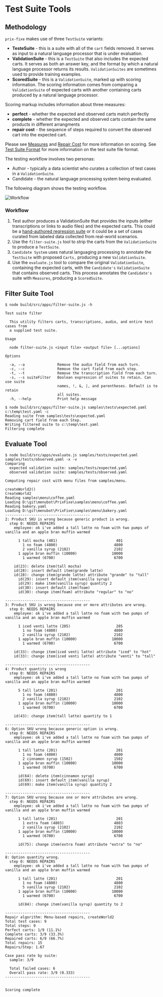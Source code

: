 # Test Suite Tools

## Methodology

`prix-fixe` makes use of three `TestSuite` variants:
* **TesteSuite** - this is a suite with all of the `cart` fields removed. It serves as input to a natural language processor that is under evaluation.
* **ValidationSuite** - this is a `TestSuite` that also includes the expected carts. It serves as both an answer key, and the format by which a natural language processor returns its results. `ValidationSuites` are sometimes used to provide training examples.
* **ScoredSuite** - this is a `ValidationSuite`, marked up with scoring information. The scoring information comes from comparing a `ValidationSuite` of expected carts with another containing carts produced by a natural language processor.

Scoring markup includes information about three measures:
* **perfect** - whether the expected and observed carts match perfectly
* **complete** - whether the expected and observed carts contain the same products in different arrangments
* **repair cost** - the sequence of steps required to convert the observed cart into the expected cart.

Please see [Measures](measures.md) and [Repair Cost](repair_cost) for more information on scoring. See [Test Suite Format](test_suite_format) for more information on the test suite file format.

The testing workflow involves two personas:
* Author - typically a data scientist who curates a collection of test cases in a `ValidationSuite`.
* Candidate - the natural language processing system being evaluated.

The following diagram shows the testing workflow.

![Workflow](./workflow.svg)

### Workflow
1. Test author produces a ValidationSuite that provides the inputs (either transcriptions or links to audio files) and the expected carts. This could be a [hand-authored regression suite](../samples/tests/regression.yaml) or it could be a set of cases curated from labeled data collected from real-world scenarios.
2. Use the `filter-suite.js` tool to strip the carts from the `ValidationSuite` to produce a `TestSuite`.
3. `Candidate System` uses natural languaging processing to annotate the `TestSuite` with proposed `Carts,` producing a new `ValidationSuite`.
4. Use the `evaluate.js` tool to compare the original `ValidationSuite`, containing the expected carts, with the `Candidate's` `ValidationSuite` that contains observed carts. This process annotates the `Candidate's` suite with `Measures`, producing a `ScoredSuite`.

## Filter Suite Tool


[//]: # (spawn node build/src/apps/filter-suite.js -h)
~~~
$ node build/src/apps/filter-suite.js -h

Test suite filter

  This utility filters carts, transcriptions, audio, and entire test cases from
  a supplied test suite.

Usage

  node filter-suite.js <input file> <output file> [...options]

Options

  -a, --a               Remove the audio field from each turn.
  -c, --c               Remove the cart field from each step.
  -t, --t               Remove the transcription field from each turn.
  -s, --s suiteFilter   Boolean expression of suites to retain. Can use suite
                        names, !, &, |, and parentheses. Default is to retain
                        all suites.
  -h, --help            Print help message
~~~

[//]: # (spawn node build/src/apps/filter-suite.js samples/test/expected.yaml temp/test.yaml -c)
~~~
$ node build/src/apps/filter-suite.js samples\tests\expected.yaml c:\temp\test.yaml -c
Reading suite from samples\tests\expected.yaml
Removing cart field from each Step.
Writing filtered suite to c:\temp\test.yaml
Filtering complete
~~~


## Evaluate Tool

[//]: # (spawn node build/src/apps/evaluate.js samples/tests/expected.yaml samples/tests/observed.yaml -x -v)
~~~
$ node build/src/apps/evaluate.js samples/tests/expected.yaml samples/tests/observed.yaml -x -v
Comparing
  expected validation suite: samples/tests/expected.yaml
  observed validation suite: samples/tests/observed.yaml

Computing repair cost with menu files from samples/menu.

createWorld2()
CreateWorld2
Reading samples\menu\coffee.yaml
Loading D:\git\menubot\PrixFixe\samples\menu\coffee.yaml
Reading bakery.yaml
Loading D:\git\menubot\PrixFixe\samples\menu\bakery.yaml
---------------------------------------
2: Product SKU is wrong because generic product is wrong.
  step 0: NEEDS REPAIRS
    employee: ok i've added a tall latte no foam with two pumps of vanilla and an apple bran muffin warmed

      1 tall mocha (401)                           401
        1 no foam (4800)                          4800
        2 vanilla syrup (2102)                    2102
      1 apple bran muffin (10000)                10000
        1 warmed (6700)                           6700

    id(23): delete item(tall mocha)
    id(28): insert default item(grande latte)
    id(28): change item(grande latte) attribute "grande" to "tall"
      id(29): insert default item(vanilla syrup)
      id(29): make item(vanilla syrup) quantity 2
      id(30): insert default item(foam)
      id(30): change item(foam) attribute "regular" to "no"

---------------------------------------
3: Product SKU is wrong because one or more attributes are wrong.
  step 0: NEEDS REPAIRS
    employee: ok i've added a tall latte no foam with two pumps of vanilla and an apple bran muffin warmed

      1 iced venti latte (205)                     205
        1 no foam (4800)                          4800
        2 vanilla syrup (2102)                    2102
      1 apple bran muffin (10000)                10000
        1 warmed (6700)                           6700

    id(33): change item(iced venti latte) attribute "iced" to "hot"
    id(33): change item(iced venti latte) attribute "venti" to "tall"

---------------------------------------
4: Product quantity is wrong
  step 0: NEEDS REPAIRS
    employee: ok i've added a tall latte no foam with two pumps of vanilla and an apple bran muffin warmed

      5 tall latte (201)                           201
        1 no foam (4800)                          4800
        2 vanilla syrup (2102)                    2102
      1 apple bran muffin (10000)                10000
        1 warmed (6700)                           6700

    id(43): change item(tall latte) quantity to 1

---------------------------------------
6: Option SKU wrong because generic option is wrong.
  step 0: NEEDS REPAIRS
    employee: ok i've added a tall latte no foam with two pumps of vanilla and an apple bran muffin warmed

      1 tall latte (201)                           201
        1 no foam (4800)                          4800
        2 cinnamon syrup (1502)                   1502
      1 apple bran muffin (10000)                10000
        1 warmed (6700)                           6700

      id(64): delete item(cinnamon syrup)
      id(69): insert default item(vanilla syrup)
      id(69): make item(vanilla syrup) quantity 2

---------------------------------------
7: Option SKU wrong because one or more attributes are wrong.
  step 0: NEEDS REPAIRS
    employee: ok i've added a tall latte no foam with two pumps of vanilla and an apple bran muffin warmed

      1 tall latte (201)                           201
        1 extra foam (4803)                       4803
        2 vanilla syrup (2102)                    2102
      1 apple bran muffin (10000)                10000
        1 warmed (6700)                           6700

      id(75): change item(extra foam) attribute "extra" to "no"

---------------------------------------
8: Option quantity wrong.
  step 0: NEEDS REPAIRS
    employee: ok i've added a tall latte no foam with two pumps of vanilla and an apple bran muffin warmed

      1 tall latte (201)                           201
        1 no foam (4800)                          4800
        5 vanilla syrup (2102)                    2102
      1 apple bran muffin (10000)                10000
        1 warmed (6700)                           6700

      id(84): change item(vanilla syrup) quantity to 2

---------------------------------------
Repair algorithm: Menu-based repairs, createWorld2
Total test cases: 9
Total steps: 9
Perfect carts: 1/9 (11.1%)
Complete carts: 3/9 (33.3%)
Repaired carts: 6/9 (66.7%)
Total repairs: 15
Repairs/Step: 1.67

Case pass rate by suite:
  sample: 3/9

  Total failed cases: 6
  Overall pass rate: 3/9 (0.333)
---------------------------------------


Scoring complete
~~~


